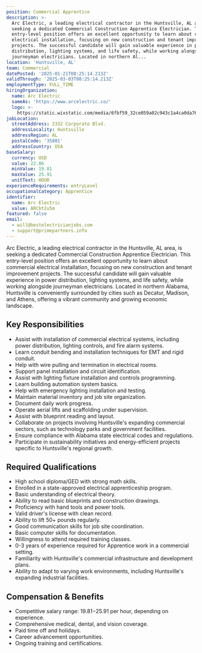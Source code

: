 ```yaml
---
position: Commercial Apprentice
description: >-
  Arc Electric, a leading electrical contractor in the Huntsville, AL area, is
  seeking a dedicated Commercial Construction Apprentice Electrician. This
  entry-level position offers an excellent opportunity to learn about commercial
  electrical installation, focusing on new construction and tenant improvement
  projects. The successful candidate will gain valuable experience in power
  distribution, lighting systems, and life safety, while working alongside
  journeyman electricians. Located in northern Al...
location: 'Huntsville, AL'
team: Commercial
datePosted: '2025-01-21T08:25:14.213Z'
validThrough: '2025-03-03T08:25:14.213Z'
employmentType: FULL_TIME
hiringOrganization:
  name: Arc Electric
  sameAs: 'https://www.arcelectric.co/'
  logo: >-
    https://static.wixstatic.com/media/6fbf59_32ce059a02c943c1a4ca0da76effedcc~mv2.png/v1/fill/w_116,h_80,al_c,q_85,usm_0.66_1.00_0.01,enc_avif,quality_auto/Arc%20Electric%20Logo.png
jobLocation:
  streetAddress: 2332 Corporate Blvd.
  addressLocality: Huntsville
  addressRegion: AL
  postalCode: '35801'
  addressCountry: USA
baseSalary:
  currency: USD
  value: 22.86
  minValue: 19.81
  maxValue: 25.91
  unitText: HOUR
experienceRequirements: entryLevel
occupationalCategory: Apprentice
identifier:
  name: Arc Electric
  value: ARCbt2u5m
featured: false
email:
  - will@bestelectricianjobs.com
  - support@primepartners.info
---
```




Arc Electric, a leading electrical contractor in the Huntsville, AL area, is seeking a dedicated Commercial Construction Apprentice Electrician. This entry-level position offers an excellent opportunity to learn about commercial electrical installation, focusing on new construction and tenant improvement projects. The successful candidate will gain valuable experience in power distribution, lighting systems, and life safety, while working alongside journeyman electricians. Located in northern Alabama, Huntsville is conveniently surrounded by cities such as Decatur, Madison, and Athens, offering a vibrant community and growing economic landscape.

## Key Responsibilities
- Assist with installation of commercial electrical systems, including power distribution, lighting controls, and fire alarm systems.
- Learn conduit bending and installation techniques for EMT and rigid conduit.
- Help with wire pulling and termination in electrical rooms.
- Support panel installation and circuit identification.
- Assist with lighting fixture installation and controls programming.
- Learn building automation system basics.
- Help with emergency lighting installation and testing.
- Maintain material inventory and job site organization.
- Document daily work progress.
- Operate aerial lifts and scaffolding under supervision.
- Assist with blueprint reading and layout.
- Collaborate on projects involving Huntsville's expanding commercial sectors, such as technology parks and government facilities.
- Ensure compliance with Alabama state electrical codes and regulations.
- Participate in sustainability initiatives and energy-efficient projects specific to Huntsville's regional growth.

## Required Qualifications
- High school diploma/GED with strong math skills.
- Enrolled in a state-approved electrical apprenticeship program.
- Basic understanding of electrical theory.
- Ability to read basic blueprints and construction drawings.
- Proficiency with hand tools and power tools.
- Valid driver's license with clean record.
- Ability to lift 50+ pounds regularly.
- Good communication skills for job site coordination.
- Basic computer skills for documentation.
- Willingness to attend required training classes.
- 0-3 years of experience required for Apprentice work in a commercial setting.
- Familiarity with Huntsville's commercial infrastructure and development plans.
- Ability to adapt to varying work environments, including Huntsville's expanding industrial facilities.

## Compensation & Benefits
- Competitive salary range: $19.81-$25.91 per hour, depending on experience.
- Comprehensive medical, dental, and vision coverage.
- Paid time off and holidays.
- Career advancement opportunities.
- Ongoing training and certifications.
